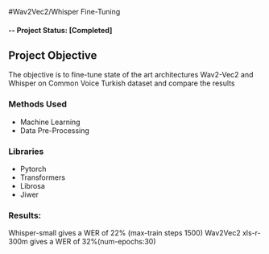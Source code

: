 
#Wav2Vec2/Whisper Fine-Tuning

#### -- Project Status: [Completed]

## Project Objective
The objective is to fine-tune state of the art architectures Wav2-Vec2 and Whisper on Common Voice Turkish dataset
and compare the results


### Methods Used
* Machine Learning
* Data Pre-Processing

### Libraries
* Pytorch
* Transformers
* Librosa
* Jiwer

### Results:
Whisper-small gives a WER of 22% (max-train steps 1500)
Wav2Vec2 xls-r-300m gives a WER of 32%(num-epochs:30)



